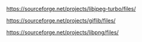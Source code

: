 https://sourceforge.net/projects/libjpeg-turbo/files/

https://sourceforge.net/projects/giflib/files/

https://sourceforge.net/projects/libpng/files/
